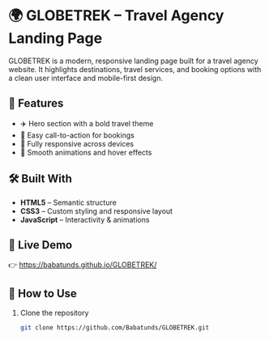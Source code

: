 # 🌍 GLOBETREK – Travel Agency Landing Page  

GLOBETREK is a modern, responsive landing page built for a travel agency website. It highlights destinations, travel services, and booking options with a clean user interface and mobile-first design.  

## 🚀 Features  
- ✈️ Hero section with a bold travel theme  
- 📅 Easy call-to-action for bookings  
- 📱 Fully responsive across devices  
- 🎨 Smooth animations and hover effects  

## 🛠️ Built With  
- **HTML5** – Semantic structure  
- **CSS3** – Custom styling and responsive layout  
- **JavaScript** – Interactivity & animations  



## 🔗 Live Demo  
👉 https://babatunds.github.io/GLOBETREK/ 

## 📂 How to Use  
1. Clone the repository  
   ```bash
   git clone https://github.com/Babatunds/GLOBETREK.git
